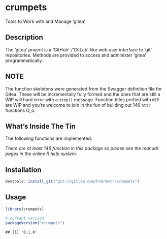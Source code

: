 
# crumpets

Tools to Work with and Manage ‘gitea’

## Description

The ‘gitea’ project is a ‘GitHub’-/‘GitLab’-like web user interface to
‘git’ repositories. Methods are provided to access and administer
‘gitea’ programmatically.

## NOTE

The function skeletons were generated from the Swagger definition file
for Gitea. These will be incrementally fully formed and the ones that
are still a WIP will hard error with a `stop()` message. Function titles
prefied with `WIP` are WIP and you’re welcome to join in the fun of
building out 146 `httr` functions O\_o.

## What’s Inside The Tin

The following functions are implemented:

*There are at least 146 function in this package so please see the
manual pages in the online R help system.*

## Installation

``` r
devtools::install_git("git://gitlab.com/hrbrmstr/crumpets")
```

## Usage

``` r
library(crumpets)

# current verison
packageVersion("crumpets")
```

    ## [1] '0.1.0'
